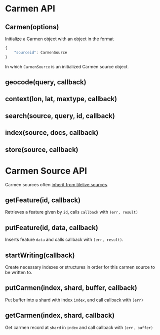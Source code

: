 # Carmen API

## Carmen(options)

Initialize a Carmen object with an object in the format

```js
{
    "sourceid": CarmenSource
}
```

In which `CarmenSource` is an initialized Carmen source object.

## geocode(query, callback)

## context(lon, lat, maxtype, callback)

## search(source, query, id, callback)

## index(source, docs, callback)

## store(source, callback)

# Carmen Source API

Carmen sources often [inherit from tilelive sources](https://github.com/mapbox/tilelive.js/blob/master/API.md).

## getFeature(id, callback)

Retrieves a feature given by `id`, calls `callback` with `(err, result)`

## putFeature(id, data, callback)

Inserts feature `data` and calls callback with `(err, result)`.

## startWriting(callback)

Create necessary indexes or structures in order for this carmen source to
be written to.

## putCarmen(index, shard, buffer, callback)

Put buffer into a shard with index `index`, and call callback with `(err)`

## getCarmen(index, shard, callback)

Get carmen record at `shard` in `index` and call callback with `(err, buffer)`
